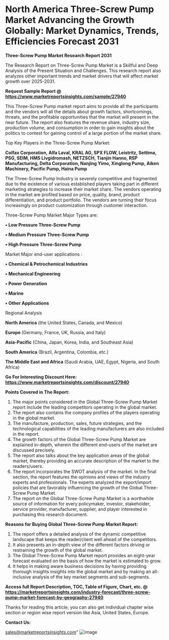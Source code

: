 # North America Three-Screw Pump Market Advancing the Growth Globally: Market Dynamics, Trends, Efficiencies Forecast 2031

<strong>Three-Screw Pump Market Research Report 2031</strong>

The Research Report on Three-Screw Pump Market is a Skillful and Deep Analysis of the Present Situation and Challenges. This research report also analyzes other important trends and market drivers that will affect market growth over 2025-2031.

<strong>Request Sample Report @ <a href=https://www.marketreportsinsights.com/sample/27940>https://www.marketreportsinsights.com/sample/27940</a></strong>

This Three-Screw Pump market report aims to provide all the participants and the vendors will all the details about growth factors, shortcomings, threats, and the profitable opportunities that the market will present in the near future. The report also features the revenue share, industry size, production volume, and consumption in order to gain insights about the politics to contest for gaining control of a large portion of the market share.

Top Key Players in the Three-Screw Pump Market:

<strong>Colfax Corporation, Alfa Laval, KRAL AG, SPX FLOW, Leistritz, Settima, PSG, SEIM, HMS Livgidromash, NETZSCH, Tianjin Hanno, RSP Manufacturing, Delta Corporation, Nanjing Yimo, Xinglong Pump, Aiken Machinery, Pacific Pump, Haina Pump</strong>

The Three-Screw Pump Industry is severely competitive and fragmented due to the existence of various established players taking part in different marketing strategies to increase their market share. The vendors operating in the market are profiled based on price, quality, brand, product differentiation, and product portfolio. The vendors are turning their focus increasingly on product customization through customer interaction.

Three-Screw Pump Market Major Types are:

<strong>• Low Pressure Three-Screw Pump

• Medium Pressure Three-Screw Pump

• High Pressure Three-Screw Pump</strong>

Market Major end-user applications :

<strong>• Chemical & Petrochemical Industries

• Mechanical Engineering

• Power Generation

• Marine

• Other Applications</strong>

Regional Analysis

</u><strong><b>North America</b></strong> (the United States, Canada, and Mexico)

<strong><b>Europe </b></strong>(Germany, France, UK, Russia, and Italy)

<strong><b>Asia-Pacific</b></strong> (China, Japan, Korea, India, and Southeast Asia)

<strong><b>South America</b></strong> (Brazil, Argentina, Colombia, etc.)

<strong><b>The Middle East and Africa</b></strong> (Saudi Arabia, UAE, Egypt, Nigeria, and South Africa)

<strong>Go For Interesting Discount Here: <a href=https://www.marketreportsinsights.com/discount/27940>https://www.marketreportsinsights.com/discount/27940</a></strong>

<strong>Points Covered in The Report:</strong>
<ol>
  <li>The major points considered in the Global Three-Screw Pump Market report include the leading competitors operating in the global market.</li>
  <li>The report also contains the company profiles of the players operating in the global market.</li>
  <li>The manufacture, production, sales, future strategies, and the technological capabilities of the leading manufacturers are also included in the report.</li>
  <li>The growth factors of the Global Three-Screw Pump Market are explained in-depth, wherein the different end-users of the market are discussed precisely.</li>
  <li>The report also talks about the key application areas of the global market, thereby providing an accurate description of the market to the readers/users.</li>
  <li>The report incorporates the SWOT analysis of the market. In the final section, the report features the opinions and views of the industry experts and professionals. The experts analyzed the export/import policies that are favorably influencing the growth of the Global Three-Screw Pump Market.</li>
  <li>The report on the Global Three-Screw Pump Market is a worthwhile source of information for every policymaker, investor, stakeholder, service provider, manufacturer, supplier, and player interested in purchasing this research document.</li>
</ol>
<strong>Reasons for Buying Global Three-Screw Pump Market Report:</strong>

<ol>
  <li>The report offers a detailed analysis of the dynamic competitive landscape that keeps the reader/client well ahead of the competitors.</li>
  <li>It also presents an in-depth view of the different factors driving or restraining the growth of the global market.</li>
  <li>The Global Three-Screw Pump Market report provides an eight-year forecast evaluated on the basis of how the market is estimated to grow.</li>
  <li>It helps in making aware business decisions by having providing thorough insights insights into the global market and by making an all-inclusive analysis of the key market segments and sub-segments.</li>
</ol>
<strong>Access full Report Description, TOC, Table of Figure, Chart, etc. @ <a href=https://marketreportsinsights.com/industry-forecast/three-screw-pump-market-forecast-by-geography-27940>https://marketreportsinsights.com/industry-forecast/three-screw-pump-market-forecast-by-geography-27940</a></strong>


Thanks for reading this article; you can also get individual chapter wise section or region wise report version like Asia, United States, Europe.

<strong>Contact Us:</strong>

sales@marketreportsinsights.com"
![image](https://github.com/user-attachments/assets/e01e7334-7c30-4f8f-b93a-f4f91ed2d50f)
